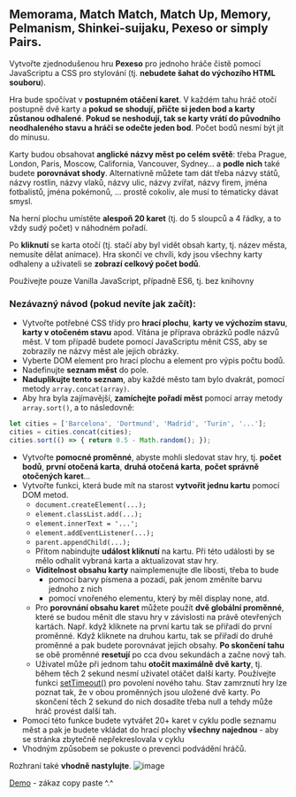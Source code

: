 ## Memorama, Match Match, Match Up, Memory, Pelmanism, Shinkei-suijaku, Pexeso or simply Pairs.

Vytvořte zjednodušenou hru **Pexeso** pro jednoho hráče čistě pomocí JavaScriptu a CSS pro stylování (tj. **nebudete šahat do výchozího HTML souboru**). 

Hra bude spočívat v **postupném otáčení karet**. V každém tahu hráč otočí postupně dvě karty a **pokud se shodují, přičte si jeden bod a karty zůstanou odhalené**. **Pokud se neshodují, tak se karty vrátí do původního neodhaleného stavu a hráči se odečte jeden bod**. Počet bodů nesmí být jít do minusu. 

Karty budou obsahovat **anglické názvy měst po celém světě**: třeba Prague, London, Paris, Moscow, California, Vancouver, Sydney... a **podle nich** také budete **porovnávat shody**. Alternativně můžete tam dát třeba názvy států, názvy rostlin, názvy vlaků, názvy ulic, názvy zvířat, názvy firem, jména fotbalistů, jména pokémonů, ... prostě cokoliv, ale musí to tématicky dávat smysl.

Na herní plochu umístěte **alespoň 20 karet** (tj. do 5 sloupců a 4 řádky, a to vždy sudý počet) v náhodném pořadí. 

Po **kliknutí** se karta otočí (tj. stačí aby byl vidět obsah karty, tj. název města, nemusíte dělat animace). Hra skončí ve chvíli, kdy jsou všechny karty odhaleny a uživateli se **zobrazí celkový počet bodů**. 

Používejte pouze Vanilla JavaScript, případně ES6, tj. bez knihovny



### Nezávazný návod (pokud nevíte jak začít):

- Vytvořte potřebné CSS třídy pro **hrací plochu**, **karty ve výchozím stavu**, **karty v otočeném stavu** apod. Vítána je příprava obrázků podle názvů měst. V tom případě budete pomocí JavaScriptu měnit CSS, aby se zobrazily ne názvy měst ale jejich obrázky.
- Vyberte DOM element pro hrací plochu a element pro výpis počtu bodů.
- Nadefinujte **seznam měst** do pole.
- **Naduplikujte tento seznam**, aby každé město tam bylo dvakrát, pomocí metody `array.concat(array)`. 
- Aby hra byla zajímavější, **zamíchejte pořadí měst** pomocí array metody `array.sort()`, a to následovně:
```js
let cities = ['Barcelona', 'Dortmund', 'Madrid', 'Turin', '...'];
cities = cities.concat(cities);
cities.sort(() => { return 0.5 - Math.random(); });
```
- Vytvořte **pomocné proměnné**, abyste mohli sledovat stav hry, tj. **počet bodů**, **první otočená karta**, **druhá otočená karta**, **počet správně otočených karet**...
- Vytvořte funkci, která bude mít na starost **vytvořit jednu kartu** pomocí DOM metod.
  - `document.createElement(...);`
  - `element.classList.add(...);`
  - `element.innerText = '...';`
  - `element.addEventListener(...);`
  - `parent.appendChild(...);`
  - Přitom nabindujte **událost kliknutí** na kartu. Při této události by se mělo odhalit vybraná karta a aktualizovat stav hry.
  - **Viditelnost obsahu karty** naimplemenujte dle libosti, třeba to bude
    - pomocí barvy písmena a pozadí, pak jenom změníte barvu jednoho z nich
    - pomocí vnořeného elementu, který by měl display none, atd.
  - Pro **porovnání obsahu karet** můžete použít **dvě globální proměnné**, které se budou měnit dle stavu hry v závislosti na právě otevřených kartách. Např. když kliknete na první kartu tak se přiřadí do první proměnné. Když kliknete na druhou kartu, tak se přiřadí do druhé proměnné a pak budete porovnávat jejich obsahy. **Po skončení tahu** se obě proměnné **resetují** po cca dvou sekundách a začne nový tah.
  - Uživatel může při jednom tahu **otočit maximálně dvě karty**, tj. během těch 2 sekund nesmí uživatel otáčet další karty. Používejte funkci [setTimeout()](https://www.w3schools.com/jsref/met_win_settimeout.asp) pro povolení nového tahu. Stav zamrznutí hry lze poznat tak, že v obou proměnných jsou uložené dvě karty. Po skončení těch 2 sekund do nich dosadíte třeba null a tehdy může hráč provést další tah.
- Pomocí této funkce budete vytvářet 20+ karet v cyklu podle seznamu měst a pak je budete vkládat do hrací plochy **všechny najednou** - aby se stránka zbytečně nepřekreslovala v cyklu
- Vhodným způsobem se pokuste o prevenci podvádění hráčů.

Rozhraní také **vhodně nastylujte**.
![image](https://user-images.githubusercontent.com/20724910/48949139-3e2a4f00-ef37-11e8-8b8e-138c87e47704.png)

[Demo](https://fcp.vse.cz/4IZ268/2018-2019-ZS/www/nguv03/homework-07/solution/index.html) - zákaz copy paste ^.^
